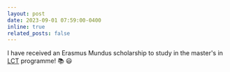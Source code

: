 ```yaml
---
layout: post
date: 2023-09-01 07:59:00-0400
inline: true
related_posts: false
---
```

I have received an Erasmus Mundus scholarship to study in the master's in [LCT](https://lct-master.org/) programme! :books: :smiley: